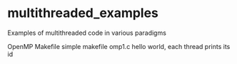 # multithreaded_examples
Examples of multithreaded code in various paradigms

OpenMP
  Makefile        simple makefile
  omp1.c          hello world, each thread prints its id
  
  